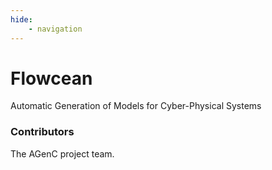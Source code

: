 ```yaml
---
hide: 
    - navigation
---
```


# Flowcean

Automatic Generation of Models for Cyber-Physical Systems

### Contributors

The AGenC project team.
